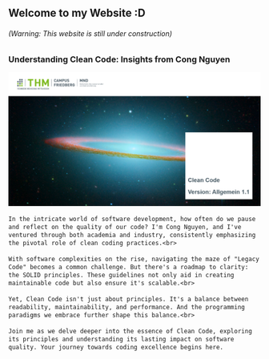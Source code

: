 ## Welcome to my Website :D
###### (Warning: This website is still under construction)


### Understanding Clean Code: Insights from Cong Nguyen
![Clean Code Thumbnail!](./CleanCodeThumbnail.PNG "Clean Code Thumbnail")
<p> 

    In the intricate world of software development, how often do we pause and reflect on the quality of our code? I'm Cong Nguyen, and I've ventured through both academia and industry, consistently emphasizing the pivotal role of clean coding practices.<br>

    With software complexities on the rise, navigating the maze of "Legacy Code" becomes a common challenge. But there's a roadmap to clarity: the SOLID principles. These guidelines not only aid in creating maintainable code but also ensure it's scalable.<br>

    Yet, Clean Code isn't just about principles. It's a balance between readability, maintainability, and performance. And the programming paradigms we embrace further shape this balance.<br>

    Join me as we delve deeper into the essence of Clean Code, exploring its principles and understanding its lasting impact on software quality. Your journey towards coding excellence begins here.




</p>

